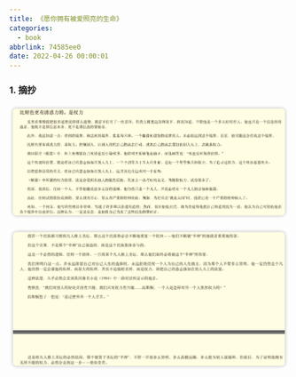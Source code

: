 ```yaml
---
title: 《愿你拥有被爱照亮的生命》
categories:
  - book
abbrlink: 74585ee0
date: 2022-04-26 00:00:01
---
```


### 1.  摘抄

![1](2022-04-26愿你拥有被爱照亮的生命/1.jpg)

![1](2022-04-26愿你拥有被爱照亮的生命/2.jpg)

